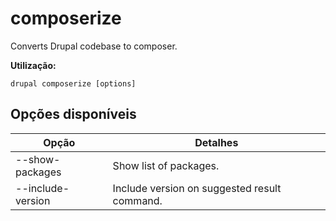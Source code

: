 # composerize
Converts Drupal codebase to composer.

**Utilização:**
```
drupal composerize [options]
```

## Opções disponíveis
Opção | Detalhes
-------|-------------
--show-packages | Show list of packages.
--include-version | Include version on suggested result command.
